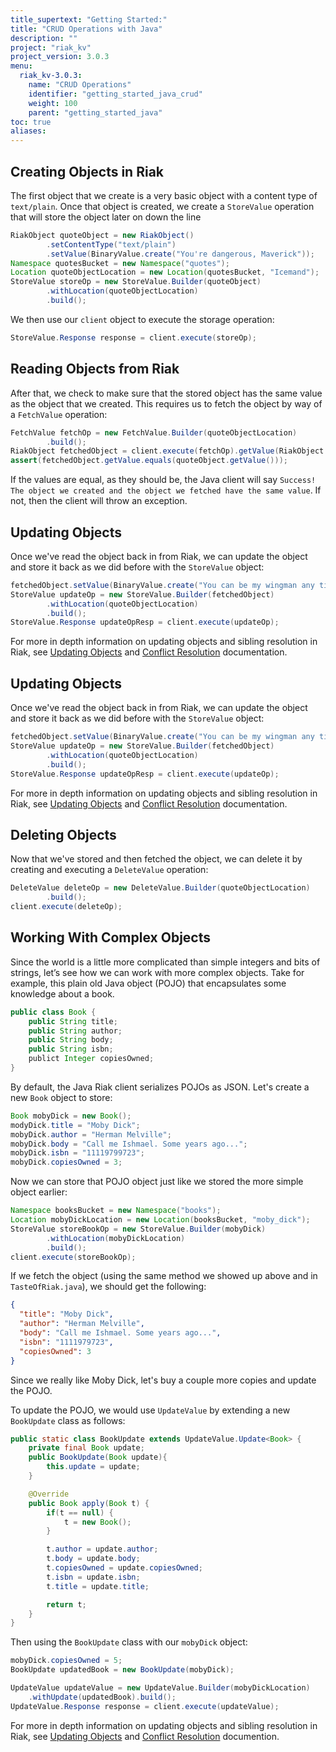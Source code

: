 ```yaml
---
title_supertext: "Getting Started:"
title: "CRUD Operations with Java"
description: ""
project: "riak_kv"
project_version: 3.0.3
menu:
  riak_kv-3.0.3:
    name: "CRUD Operations"
    identifier: "getting_started_java_crud"
    weight: 100
    parent: "getting_started_java"
toc: true
aliases:
---
```


## Creating Objects in Riak

The first object that we create is a very basic object with a content
type of `text/plain`. Once that object is created, we create a
`StoreValue` operation that will store the object later on down the line

```java
RiakObject quoteObject = new RiakObject()
        .setContentType("text/plain")
        .setValue(BinaryValue.create("You're dangerous, Maverick"));
Namespace quotesBucket = new Namespace("quotes");
Location quoteObjectLocation = new Location(quotesBucket, "Icemand");
StoreValue storeOp = new StoreValue.Builder(quoteObject)
        .withLocation(quoteObjectLocation)
        .build();
```

We then use our `client` object to execute the storage operation:

```java
StoreValue.Response response = client.execute(storeOp);
```

## Reading Objects from Riak

After that, we check to make sure that the stored object has the same
value as the object that we created. This requires us to fetch the
object by way of a `FetchValue` operation:

```java
FetchValue fetchOp = new FetchValue.Builder(quoteObjectLocation)
        .build();
RiakObject fetchedObject = client.execute(fetchOp).getValue(RiakObject.class);
assert(fetchedObject.getValue.equals(quoteObject.getValue()));
```

If the values are equal, as they should be, the Java client will say
`Success!  The object we created and the object we fetched have the same
value`. If not, then the client will throw an exception.

## Updating Objects

Once we've read the object back in from Riak, we can update the object
and store it back as we did before with the `StoreValue` object:

```java
fetchedObject.setValue(BinaryValue.create("You can be my wingman any time."));
StoreValue updateOp = new StoreValue.Builder(fetchedObject)
        .withLocation(quoteObjectLocation)
        .build();
StoreValue.Response updateOpResp = client.execute(updateOp);
```

For more in depth information on updating objects and sibling resolution in
Riak, see [Updating Objects]({{<baseurl>}}riak/kv/3.0.3/developing/usage/updating-objects/)
and [Conflict Resolution]({{<baseurl>}}riak/kv/3.0.3/developing/usage/conflict-resolution/)
documentation.

## Updating Objects

Once we've read the object back in from Riak, we can update the object
and store it back as we did before with the `StoreValue` object:

```java
fetchedObject.setValue(BinaryValue.create("You can be my wingman any time."));
StoreValue updateOp = new StoreValue.Builder(fetchedObject)
        .withLocation(quoteObjectLocation)
        .build();
StoreValue.Response updateOpResp = client.execute(updateOp);
```

For more in depth information on updating objects and sibling resolution in
Riak, see [Updating Objects]({{<baseurl>}}riak/kv/3.0.3/developing/usage/updating-objects/)
and [Conflict Resolution]({{<baseurl>}}riak/kv/3.0.3/developing/usage/conflict-resolution/)
documentation.

## Deleting Objects

Now that we've stored and then fetched the object, we can delete it by
creating and executing a `DeleteValue` operation:

```java
DeleteValue deleteOp = new DeleteValue.Builder(quoteObjectLocation)
        .build();
client.execute(deleteOp);
```

## Working With Complex Objects

Since the world is a little more complicated than simple integers and
bits of strings, let’s see how we can work with more complex objects.
Take for example, this plain old Java object (POJO) that encapsulates
some knowledge about a book.

```java
public class Book {
    public String title;
    public String author;
    public String body;
    public String isbn;
    publict Integer copiesOwned;
}
```

By default, the Java Riak client serializes POJOs as JSON. Let's create
a new `Book` object to store:

```java
Book mobyDick = new Book();
modyDick.title = "Moby Dick";
mobyDick.author = "Herman Melville";
mobyDick.body = "Call me Ishmael. Some years ago...";
mobyDick.isbn = "11119799723";
mobyDick.copiesOwned = 3;
```

Now we can store that POJO object just like we stored the more simple
object earlier:

```java
Namespace booksBucket = new Namespace("books");
Location mobyDickLocation = new Location(booksBucket, "moby_dick");
StoreValue storeBookOp = new StoreValue.Builder(mobyDick)
        .withLocation(mobyDickLocation)
        .build();
client.execute(storeBookOp);
```

If we fetch the object (using the same method we showed up above and in
`TasteOfRiak.java`), we should get the following:

```json
{
  "title": "Moby Dick",
  "author": "Herman Melville",
  "body": "Call me Ishmael. Some years ago...",
  "isbn": "1111979723",
  "copiesOwned": 3
}
```

Since we really like Moby Dick, let's buy a couple more copies
and update the POJO.

To update the POJO, we would use `UpdateValue` by
extending a new `BookUpdate` class as follows:

```java
public static class BookUpdate extends UpdateValue.Update<Book> {
    private final Book update;
    public BookUpdate(Book update){
        this.update = update;
    }

    @Override
    public Book apply(Book t) {
        if(t == null) {
            t = new Book();
        }

        t.author = update.author;
        t.body = update.body;
        t.copiesOwned = update.copiesOwned;
        t.isbn = update.isbn;
        t.title = update.title;

        return t;
    }
}
```

Then using the `BookUpdate` class with our `mobyDick` object:

```java
mobyDick.copiesOwned = 5;
BookUpdate updatedBook = new BookUpdate(mobyDick);

UpdateValue updateValue = new UpdateValue.Builder(mobyDickLocation)
    .withUpdate(updatedBook).build();
UpdateValue.Response response = client.execute(updateValue);
```

For more in depth information on updating objects and sibling resolution in
Riak, see [Updating Objects]({{<baseurl>}}riak/kv/3.0.3/developing/usage/updating-objects/)
and [Conflict Resolution]({{<baseurl>}}riak/kv/3.0.3/developing/usage/conflict-resolution/)
documention.




